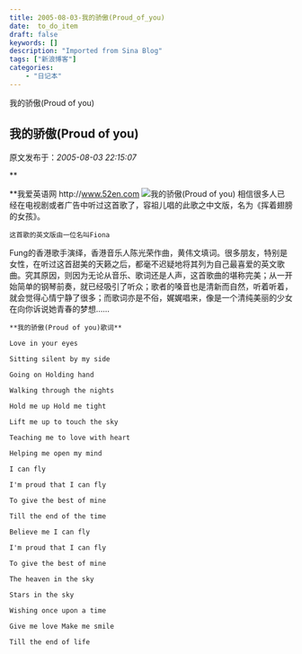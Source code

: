 ```yaml
---
title: 2005-08-03-我的骄傲(Proud_of_you)
date:  to_do_item
draft: false
keywords: []
description: "Imported from Sina Blog"
tags: ["新浪博客"]
categories: 
    - "日记本"
---
```

我的骄傲(Proud of you)
## 我的骄傲(Proud of you)

 原文发布于：*2005-08-03 22:15:07*

**

**我爱英语网  http&#58;//www.52en.com
![我的骄傲(Proud&nbsp;<wbr>of&nbsp;<wbr>you)](http&#58;//spaces.msn.com/img/proud_1.jpg)    相信很多人已经在电视剧或者广告中听过这首歌了，容祖儿唱的此歌之中文版，名为《挥着翅膀的女孩》。

    这首歌的英文版由一位名叫Fiona
Fung的香港歌手演绎，香港音乐人陈光荣作曲，黄伟文填词。很多朋友，特别是女性，在听过这首甜美的天籁之后，都毫不迟疑地将其列为自己最喜爱的英文歌曲。究其原因，则因为无论从音乐、歌词还是人声，这首歌曲的堪称完美；从一开始简单的钢琴前奏，就已经吸引了听众；歌者的嗓音也是清新而自然，听着听着，就会觉得心情宁静了很多；而歌词亦是不俗，娓娓唱来，像是一个清纯美丽的少女在向你诉说她青春的梦想……

    **我的骄傲(Proud of you)歌词**

    Love in your eyes

    Sitting silent by my side

    Going on Holding hand

    Walking through the nights

    Hold me up Hold me tight

    Lift me up to touch the sky

    Teaching me to love with heart

    Helping me open my mind

    I can fly

    I'm proud that I can fly

    To give the best of mine

    Till the end of the time

    Believe me I can fly

    I'm proud that I can fly

    To give the best of mine

    The heaven in the sky

    Stars in the sky

    Wishing once upon a time

    Give me love Make me smile

    Till the end of life


